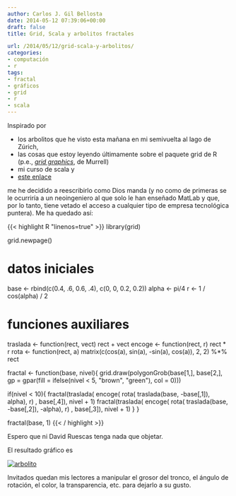 ```yaml
---
author: Carlos J. Gil Bellosta
date: 2014-05-12 07:39:06+00:00
draft: false
title: Grid, Scala y arbolitos fractales

url: /2014/05/12/grid-scala-y-arbolitos/
categories:
- computación
- r
tags:
- fractal
- gráficos
- grid
- r
- scala
---
```


Inspirado por

* los arbolitos que he visto esta mañana en mi semivuelta al lago de Zúrich,
* las cosas que estoy leyendo últimamente sobre el paquete grid de R (p.e., [_grid graphics_](http://stat.ethz.ch/R-manual/R-devel/library/grid/doc/grid.pdf), de Murrell)
* mi curso de scala y
* [este enlace](http://aschinchon.wordpress.com/2014/04/10/the-pythagorean-tree-is-in-bloom/)

me he decidido a reescribirlo como Dios manda (y no como de primeras se le ocurriría a un neoingeniero al que solo le han enseñado MatLab y que, por lo tanto, tiene vetado el acceso a cualquier tipo de empresa tecnológica puntera). Me ha quedado así:

{{< highlight R "linenos=true" >}}
library(grid)

grid.newpage()

# datos iniciales
base  <- rbind(c(0.4, .6, 0.6, .4), c(0, 0, 0.2, 0.2))
alpha <- pi/4
r     <- 1 / cos(alpha) / 2

# funciones auxiliares
traslada <- function(rect, vect) rect + vect
encoge   <- function(rect, r) rect * r
rota     <- function(rect, a)
  matrix(c(cos(a), sin(a), -sin(a), cos(a)), 2, 2) %*% rect


fractal <- function(base, nivel){
  grid.draw(polygonGrob(base[1,],
    base[2,],
    gp = gpar(fill = ifelse(nivel < 5, "brown", "green"),
    col = 0)))

  if(nivel < 10){
    fractal(traslada( encoge( rota(
      traslada(base, -base[,1]),  alpha), r) ,
      base[,4]), nivel + 1)
    fractal(traslada( encoge( rota(
      traslada(base, -base[,2]), -alpha), r) ,
      base[,3]), nivel + 1)
  }
}

fractal(base, 1)
{{< / highlight >}}

Espero que ni David Ruescas tenga nada que objetar.

El resultado gráfico es

[![arbolito](/wp-uploads/2014/05/arbolito.png)
](/wp-uploads/2014/05/arbolito.png)

Invitados quedan mis lectores a manipular el grosor del tronco, el ángulo de rotación, el color, la transparencia, etc. para dejarlo a su gusto.
